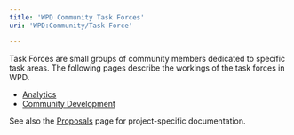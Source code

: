 ```yaml
---
title: 'WPD Community Task Forces'
uri: 'WPD:Community/Task Force'

---
```

Task Forces are small groups of community members dedicated to specific task areas. The following pages describe the workings of the task forces in WPD.

-   [Analytics](/WPD:Community/Task_Force/Analytics)
-   [Community Development](/WPD:Community/Task_Force/Community_Development)

See also the [Proposals](/WPD:Proposals) page for project-specific documentation.
